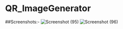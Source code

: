 # QR_ImageGenerator
##Screenshots:- 
  ![Screenshot (95)](https://github.com/user-attachments/assets/ccd8b26a-988b-4d39-b442-dbc53e328302)
  ![Screenshot (96)](https://github.com/user-attachments/assets/5bf306d9-79da-4163-9644-a719e3591c64)
